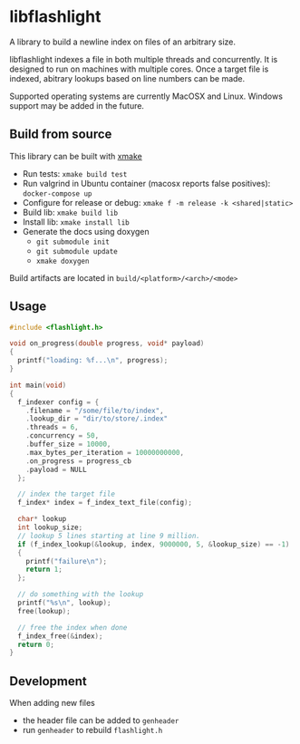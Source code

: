 # libflashlight

A library to build a newline index on files of an arbitrary size.

libflashlight indexes a file in both multiple threads and concurrently.
It is designed to run on machines with multiple cores.
Once a target file is indexed, abitrary lookups based on line numbers can be made.

Supported operating systems are currently MacOSX and Linux.  Windows support may be added in the future.

## Build from source

This library can be built with [xmake](https://xmake.io)

* Run tests: `xmake build test`
* Run valgrind in Ubuntu container (macosx reports false positives): `docker-compose up`
* Configure for release or debug: `xmake f -m release -k <shared|static>`
* Build lib: `xmake build lib`
* Install lib: `xmake install lib`
* Generate the docs using doxygen
  * `git submodule init`
  * `git submodule update` 
  * `xmake doxygen`

Build artifacts are located in `build/<platform>/<arch>/<mode>`

## Usage

```c
#include <flashlight.h>

void on_progress(double progress, void* payload)
{
  printf("loading: %f...\n", progress);
}

int main(void)
{
  f_indexer config = {
    .filename = "/some/file/to/index",
    .lookup_dir = "dir/to/store/.index"
    .threads = 6,
    .concurrency = 50,
    .buffer_size = 10000,
    .max_bytes_per_iteration = 10000000000,
    .on_progress = progress_cb
    .payload = NULL
  };

  // index the target file
  f_index* index = f_index_text_file(config);

  char* lookup
  int lookup_size;
  // lookup 5 lines starting at line 9 million.
  if (f_index_lookup(&lookup, index, 9000000, 5, &lookup_size) == -1)
  {
    printf("failure\n");
    return 1;
  };

  // do something with the lookup
  printf("%s\n", lookup);
  free(lookup);

  // free the index when done
  f_index_free(&index);
  return 0;
}

```

## Development

When adding new files
* the header file can be added to `genheader`
* run `genheader` to rebuild `flashlight.h`